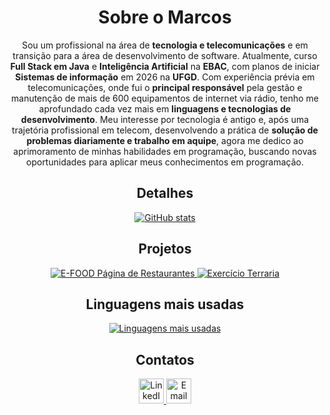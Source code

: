 
<div align="center">

  <h1>Sobre o Marcos</h1> 

  <p>
    Sou um profissional na área de <b>tecnologia e telecomunicações</b> e em transição para a área de desenvolvimento de software. Atualmente, curso <b>Full Stack em Java</b> e <b>Inteligência Artificial</b> na <b>EBAC</b>, com planos de iniciar <b>Sistemas de informação</b> em 2026 na <b>UFGD</b>. Com experiência prévia em telecomunicações, onde fui o <b>principal responsável</b> pela gestão e manutenção de mais de 600 equipamentos de internet via rádio, tenho me aprofundado cada vez mais em <b>linguagens e tecnologias de desenvolvimento</b>. Meu interesse por tecnologia é antigo e, após uma trajetória profissional em telecom, desenvolvendo a prática de <b>solução de problemas diariamente e trabalho em aquipe</b>, agora me dedico ao aprimoramento de minhas habilidades em programação, buscando novas oportunidades para aplicar meus conhecimentos em programação.
  </p>
  

  <h2>Detalhes</h2>
  
  <a href="https://github.com/MarcosVSRamos">
    <img src="https://github-readme-stats.vercel.app/api?username=MarcosVSRamos&show_icons=true&theme=dark" alt="GitHub stats" />
  </a>

  
  <h2>Projetos</h2>
  
  
  <a href="https://github.com/MarcosVSRamos/E-FOOD-M34">
    <img src="https://github-readme-stats.vercel.app/api/pin/?username=MarcosVSRamos&repo=E-FOOD-M34&theme=dark" alt="E-FOOD Página de Restaurantes" />
  </a>
  <a href="https://github.com/MarcosVSRamos/exercicio-M21-terraria">
    <img src="https://github-readme-stats.vercel.app/api/pin/?username=MarcosVSRamos&repo=exercicio-M21-terraria&theme=dark" alt="Exercício Terraria" />
  </a>

  
  <h2>Linguagens mais usadas</h2>
  
  <a href="https://github.com/MarcosVSRamos">
    <img src="https://github-readme-stats.vercel.app/api/top-langs/?username=MarcosVSRamos&layout=donut&theme=dark" alt="Linguagens mais usadas" />
  </a>
  
  <h2>Contatos</h2>

  <a href="https://www.linkedin.com/in/marcos-vinicius-santos-ramos-506691339" target="_blank">
    <img src="https://cdn.jsdelivr.net/gh/devicons/devicon/icons/linkedin/linkedin-original.svg" alt="LinkedIn" width="40" height="40"/>
  </a>
  <a href="mailto:santosramosmarcosvinicius@gmail.com">
    <img src="https://cdn.jsdelivr.net/gh/devicons/devicon/icons/google/google-original.svg" alt="Email" width="40" height="40"/>
  </a>
</div>


